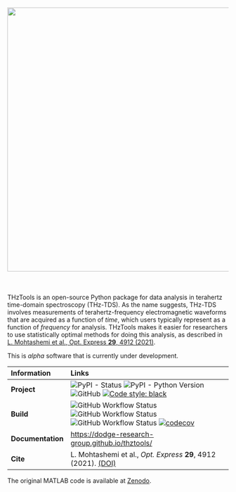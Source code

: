 <!-- # THzTools -->
<h1 align="center">
<img src="./docs/source/_static/thztools_logo.svg" width="600">
</h1><br>

THzTools is an open-source Python package for data analysis in terahertz time-domain spectroscopy
(THz-TDS). As the name suggests, THz-TDS involves measurements of terahertz-frequency
electromagnetic waveforms that are acquired as a function of *time*, which users typically
represent as a function of *frequency* for analysis. THzTools makes it easier for researchers
to use statistically optimal methods for doing this analysis, as described in [L. Mohtashemi et al.,
 Opt. Express **29**, 4912 (2021)](https://doi.org/10.1364/OE.417724).

This is *alpha* software that is currently under development.

| Information       | Links                                                                                                                                                                                                                                                                                                                                                                                                                                                                                                                                                                                                                                         |
|:------------------|:----------------------------------------------------------------------------------------------------------------------------------------------------------------------------------------------------------------------------------------------------------------------------------------------------------------------------------------------------------------------------------------------------------------------------------------------------------------------------------------------------------------------------------------------------------------------------------------------------------------------------------------------|
| **Project**       | ![PyPI - Status](https://img.shields.io/pypi/status/thztools) ![PyPI - Python Version](https://img.shields.io/pypi/pyversions/thztools) ![GitHub](https://img.shields.io/github/license/dodge-research-group/thztools) [![Code style: black](https://img.shields.io/badge/code%20style-black-000000.svg)](https://github.com/psf/black)                                                                                                                                                                                                                                                                                                       |
| **Build**         | ![GitHub Workflow Status](https://img.shields.io/github/actions/workflow/status/dodge-research-group/thztools/sphinx.yml?label=build%3Adocs) ![GitHub Workflow Status](https://img.shields.io/github/actions/workflow/status/dodge-research-group/thztools/pytest-with-coverage.yml?label=build%3Atests%20(conda)) ![GitHub Workflow Status](https://img.shields.io/github/actions/workflow/status/dodge-research-group/thztools/test-pip.yml?label=build%3Atests%20(pip)) [![codecov](https://codecov.io/gh/dodge-research-group/thztools/branch/dev/graph/badge.svg?token=U8PLKTQ7AH)](https://codecov.io/gh/dodge-research-group/thztools) |
| **Documentation** | https://dodge-research-group.github.io/thztools/                                                                                                                                                                                                                                                                                                                                                                                                                                                                                                                                                                                              |
| **Cite**          | L. Mohtashemi et al., *Opt. Express* **29**, 4912 (2021). [(DOI)](https://doi.org/10.1364/OE.417724)                                                                                                                                                                                                                                                                                                                                                                                                                                                                                                                                          |

The original MATLAB code is available at [Zenodo](https://zenodo.org/record/4876388).
